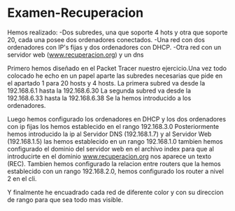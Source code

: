 # Examen-Recuperacion
Hemos realizado:
-Dos subredes, una que soporte 4 hots y otra que soporte 20, cada una posee dos ordenadores conectados.
-Una red con dos ordenadores con IP's fijas y dos ordenadores con DHCP.
-Otra red con un servidor web (www.recuperacion.org) y un dns

Primero hemos diseñado en el Packet Tracer nuestro ejercicio.Una vez todo colocado he echo en un papel aparte las subredes necesarias que pide en el apartado 1 para 20 hosts y 4 hosts. La primera subred va desde la 192.168.6.1 hasta la 192.168.6.30 La segunda subred va desde la 192.168.6.33 hasta la 192.168.6.38 Se la hemos introducido a  los ordenadores.

Luego hemos configurado los ordenadores en DHCP y los dos ordenadores con ip fijas los hemos establecido en el rango 192.168.3.0 
Posteriormente hemos introducido la ip al Servidor DNS (192.168.1.7) y al Servidor Web (192.168.1.5) las hemos establecido en un rango 192.168.1.0 tambien hemos configurado el dominio del servidor web en el archivo index para que al introducirte en el dominio www.recuperacion.org nos aparece un texto (REC).
Tambien hemos configurado la relacion entre routers que la hemos establecido con un rango 192.168.2.0, hemos configurado los router a nivel 2 en el cli.

Y finalmente he encuadrado cada red de diferente color y con su direccion de rango para que sea todo mas visible.
